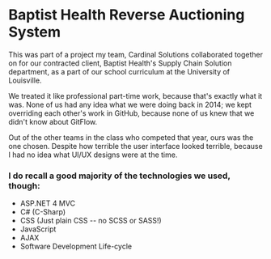 # Baptist Health Reverse Auctioning System

This was part of a project my team, Cardinal Solutions collaborated together on for our contracted client, Baptist Health's Supply Chain Solution department, as a part of our school curriculum at the University of Louisville.

We treated it like professional part-time work, because that's exactly what it was. None of us had any idea what we were doing back in 2014; we kept overriding each other's work in GitHub, because none of us knew that we didn't know about GitFlow.

Out of the other teams in the class who competed that year, ours was the one chosen. Despite how terrible the user interface looked terrible, because I had no idea what UI/UX designs were at the time.

### I do recall a good majority of the technologies we used, though:
* ASP.NET 4 MVC
* C# (C-Sharp)
* CSS (Just plain CSS -- no SCSS or SASS!)
* JavaScript
* AJAX
* Software Development Life-cycle
